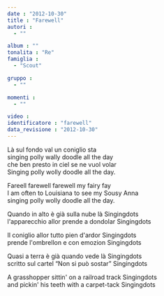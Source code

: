 ```yaml
---
date : "2012-10-30"
title : "Farewell"
autori : 
  - ""

album : ""
tonalita : "Re"
famiglia : 
  - "Scout"

gruppo : 
  - ""

momenti : 
  - ""

video : 
identificatore : "farewell"
data_revisione : "2012-10-30"
---
```

   
  
Là sul fondo val un coniglio sta  
singing polly wally doodle all the day  
che ben presto in ciel se ne vuol volar  
Singing polly wolly doodle all the day.  
  
  
Fareell farewell farewell my fairy fay  
I am often to Louisiana to see my Sousy Anna  
singing polly wolly doodle all the day.  
  
  
  
Quando in alto è già sulla nube là Singingdots  
l'apparecchio allor prende a dondolar Singingdots  
  
  
Il coniglio allor tutto pien d'ardor Singingdots   
prende l'ombrellon e con emozion Singingdots    
  
  
Quasi a terra è già quando vede là Singingdots   
scritto sul cartel “Non si può sostar” Singingdots   
   
  
A grasshopper sittin' on a railroad track Singingdots   
and pickin' his teeth with a carpet-tack Singingdots  
  
  
  
